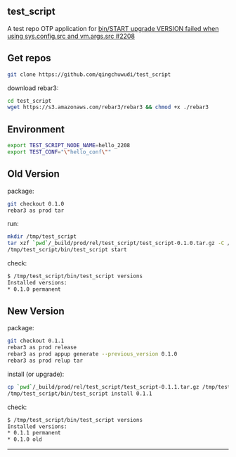 ## test_script

A test repo OTP application for [bin/START upgrade VERSION failed when using sys.config.src and vm.args.src #2208](https://github.com/erlang/rebar3/issues/2208)

## Get repos

```bash
git clone https://github.com/qingchuwudi/test_script

```

download rebar3:

```bash
cd test_script
wget https://s3.amazonaws.com/rebar3/rebar3 && chmod +x ./rebar3
```

## Environment

```bash
export TEST_SCRIPT_NODE_NAME=hello_2208
export TEST_CONF="\"hello_conf\""
```

## Old Version

package:

```bash
git checkout 0.1.0
rebar3 as prod tar
```

run:

```bash
mkdir /tmp/test_script
tar xzf `pwd`/_build/prod/rel/test_script/test_script-0.1.0.tar.gz -C /tmp/test_script/
/tmp/test_script/bin/test_script start
```

check:
```bash
$ /tmp/test_script/bin/test_script versions
Installed versions:
* 0.1.0 permanent
```

## New Version

package:

```bash
git checkout 0.1.1
rebar3 as prod release
rebar3 as prod appup generate --previous_version 0.1.0
rebar3 as prod relup tar
```

install (or upgrade):

```bash
cp `pwd`/_build/prod/rel/test_script/test_script-0.1.1.tar.gz /tmp/test_script/releases/
/tmp/test_script/bin/test_script install 0.1.1
```

check:
```bash
$ /tmp/test_script/bin/test_script versions
Installed versions:
* 0.1.1 permanent
* 0.1.0 old
```





_ _ _
